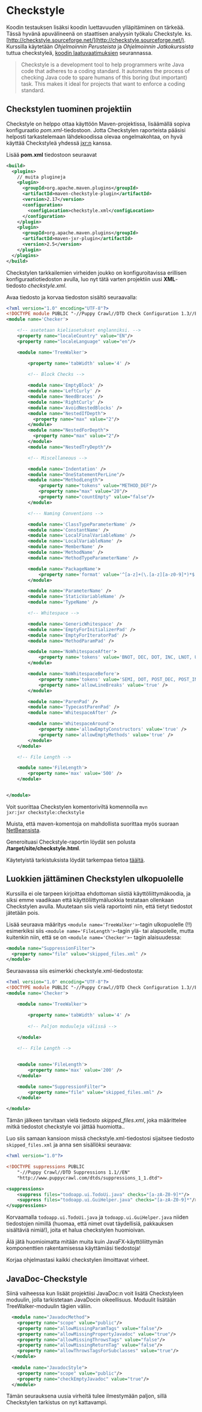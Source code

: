# Checkstyle

Koodin testauksen lisäksi koodin luettavuuden ylläpitäminen on tärkeää. Tässä hyvänä apuvälineenä on staattisen analyysin työkalu Checkstyle. ks. [http://checkstyle.sourceforge.net/](http://checkstyle.sourceforge.net/). Kurssilla käytetään *Ohjelmoinnin Perusteista* ja *Ohjelmoinnin Jatkokurssista* tuttua checkstyleä, [koodin laatuvaatimuksien](Koodin-laatuvaatimukset.md) seurannassa.

> Checkstyle is a development tool to help programmers write Java code that adheres to a coding standard. It automates the process of checking Java code to spare humans of this boring (but important) task. This makes it ideal for projects that want to enforce a coding standard.

## Checkstylen tuominen projektiin

Checkstyle on helppo ottaa käyttöön Maven-projektissa, lisäämällä sopiva konfiguraatio  _pom.xml_-tiedostoon. Jotta Checkstylen raporteista pääsisi helposti tarkastelemaan lähdekoodissa olevaa ongelmakohtaa, on hyvä käyttää Checkstyleä yhdessä [jxr:n](http://maven.apache.org/plugins/maven-jxr-plugin/) kanssa. 

Lisää **pom.xml** tiedostoon seuraavat

```xml
<build>
  <plugins>
    // muita plugineja
    <plugin>
      <groupId>org.apache.maven.plugins</groupId>
      <artifactId>maven-checkstyle-plugin</artifactId>
      <version>2.17</version>
      <configuration>
        <configLocation>checkstyle.xml</configLocation>
      </configuration>
    </plugin>
    <plugin>
      <groupId>org.apache.maven.plugins</groupId>
      <artifactId>maven-jxr-plugin</artifactId>
      <version>2.5</version>
    </plugin>
  </plugins>
</build>
```

Checkstylen tarkkailemien virheiden joukko on konfiguroitavissa erillisen konfiguraatiotiedoston avulla, luo nyt tätä varten projektiin uusi **XML**-tiedosto _checkstyle.xml_.

Avaa tiedosto ja korvaa tiedoston sisältö seuraavalla: 

```xml
<?xml version="1.0" encoding="UTF-8"?>
<!DOCTYPE module PUBLIC "-//Puppy Crawl//DTD Check Configuration 1.3//EN" "http://www.puppycrawl.com/dtds/configuration_1_3.dtd">
<module name='Checker'>

    <!-- asetetaan kieliasetukset englanniksi. -->
    <property name="localeCountry" value="EN"/>
    <property name="localeLanguage" value="en"/>

    <module name='TreeWalker'>

        <property name='tabWidth' value='4' />
        
        <!-- Block Checks -->

        <module name='EmptyBlock' />
        <module name='LeftCurly' />
        <module name='NeedBraces' />
        <module name='RightCurly' />
        <module name='AvoidNestedBlocks' />
        <module name="NestedIfDepth">
          <property name="max" value="2"/>
        </module>
        <module name="NestedForDepth">
          <property name="max" value="2"/>
        </module>
        <module name="NestedTryDepth"/>

        <!-- Miscellaneous -->

        <module name='Indentation' />
        <module name="OneStatementPerLine"/>
        <module name="MethodLength">
            <property name="tokens" value="METHOD_DEF"/>
            <property name="max" value="20"/>
            <property name="countEmpty" value="false"/>
        </module>

        <!--- Naming Conventions -->

        <module name='ClassTypeParameterName' />
        <module name='ConstantName' />
        <module name='LocalFinalVariableName' />
        <module name='LocalVariableName' />
        <module name='MemberName' />
        <module name='MethodName' />
        <module name='MethodTypeParameterName' />

        <module name='PackageName'>
            <property name='format' value='^[a-z]+(\.[a-z][a-z0-9]*)*$' />
        </module>

        <module name='ParameterName' />
        <module name='StaticVariableName' />
        <module name='TypeName' />

        <!-- Whitespace -->

        <module name='GenericWhitespace' />
        <module name='EmptyForInitializerPad' />
        <module name='EmptyForIteratorPad' />
        <module name='MethodParamPad' />

        <module name='NoWhitespaceAfter'>
            <property name='tokens' value='BNOT, DEC, DOT, INC, LNOT, UNARY_MINUS, UNARY_PLUS' />
        </module>

        <module name='NoWhitespaceBefore'>
            <property name='tokens' value='SEMI, DOT, POST_DEC, POST_INC' />
            <property name='allowLineBreaks' value='true' />
        </module>

        <module name='ParenPad' />
        <module name='TypecastParenPad' />
        <module name='WhitespaceAfter' />

        <module name='WhitespaceAround'>
            <property name='allowEmptyConstructors' value='true' />
            <property name='allowEmptyMethods' value='true' />
        </module>
    </module>

    <!-- File Length -->

    <module name='FileLength'>
        <property name='max' value='500' />
    </module>


</module>
```

Voit suorittaa Checkstylen komentoriviltä komennolla <code>mvn jxr:jxr checkstyle:checkstyle</code>

Muista, että maven-komentoja on mahdollista suorittaa myös suoraan [NetBeansista](https://github.com/mluukkai/otm-2018/blob/master/tehtavat/viikko2.md#maven-komentojen-suorittaminen-netbeansista).

Generoituasi Checkstyle-raportin löydät sen polusta **/target/site/checkstyle.html**.

Käytetyistä tarkistuksista löydät tarkempaa tietoa [täältä](http://checkstyle.sourceforge.net/checks.html). 

## Luokkien jättäminen Checkstylen ulkopuolelle

Kurssilla ei ole tarpeen kirjoittaa ehdottoman siistiä käyttöliittymäkoodia, ja siksi emme vaadikaan että käyttöliittymäluokkia testataan ollenkaan Checkstylen avulla. Muutetaan siis vielä raportointi niin, että tietyt tiedostot jätetään pois. 

Lisää seuraava määritys ```<module name='TreeWalker'>```-tagin ulkopuolelle (!!) esimerkiksi siis ```<module name='FileLength'>```-tagin ylä- tai alapuolelle, mutta kuitenkin niin, että se on ```<module name='Checker'>```-
tagin alaisuudessa:

```xml
<module name="SuppressionFilter">
  <property name="file" value="skipped_files.xml" />
</module>
```

Seuraavassa siis esimerkki checkstyle.xml-tiedostosta: 

```xml
<?xml version="1.0" encoding="UTF-8"?>
<!DOCTYPE module PUBLIC "-//Puppy Crawl//DTD Check Configuration 1.3//EN" "http://www.puppycrawl.com/dtds/configuration_1_3.dtd">
<module name='Checker'>

    <module name='TreeWalker'>

        <property name='tabWidth' value='4' />
	      
	    <!-- Paljon moduuleja välissä -->
        
    </module>

    <!-- File Length -->


    <module name='FileLength'>
        <property name='max' value='200' />
    </module>

    <module name="SuppressionFilter">
    	<property name="file" value="skipped_files.xml" />
    </module>

</module>
```

Tämän jälkeen tarvitaan vielä tiedosto _skipped_files.xml_, joka määrittelee mitkä tiedostot checkstyle voi jättää huomiotta.. 

Luo siis samaan kansioon missä checkstyle.xml-tiedostosi sijaitsee tiedosto `skipped_files.xml` ja anna sen sisällöksi seuraava:

```xml
<?xml version="1.0"?>

<!DOCTYPE suppressions PUBLIC
    "-//Puppy Crawl//DTD Suppressions 1.1//EN"
    "http://www.puppycrawl.com/dtds/suppressions_1_1.dtd">

<suppressions>
    <suppress files="todoapp.ui.TodoUi.java" checks="[a-zA-Z0-9]*"/>
    <suppress files="todoapp.ui.GuiHelper.java" checks="[a-zA-Z0-9]*"/>
</suppressions>
```

Korvaamalla `todoapp.ui.TodoUi.java` ja `todoapp.ui.GuiHelper.java` niiden tiedostojen nimillä (huomaa, että nimet ovat täydellisiä, pakkauksen sisältäviä nimiä!), joita et halua checkstylen huomioivan. 

Älä jätä huomioimatta mitään muita kuin JavaFX-käyttöliittymän komponenttien rakentamisessa käyttämiäsi tiedostoja!

Korjaa ohjelmastasi kaikki checkstylen ilmoittavat virheet.

## JavaDoc-Checkstyle

Siinä vaiheessa kun lisäät projektiisi JavaDoc:n voit lisätä Checkstyleen moduulin, jolla tarkistetaan JavaDocin oikeellisuus. Moduulit lisätään TreeWalker-moduulin tägien väliin.

```xml
  <module name="JavadocMethod">
    <property name="scope" value="public"/>
    <property name="allowMissingParamTags" value="false"/>
    <property name="allowMissingPropertyJavadoc" value="true"/>
    <property name="allowMissingThrowsTags" value="false"/>
    <property name="allowMissingReturnTag" value="false"/>
    <property name="allowThrowsTagsForSubclasses" value="true"/>
  </module>
        
  <module name="JavadocStyle">
    <property name="scope" value="public"/>
    <property name="checkEmptyJavadoc" value="true"/>
  </module>
```

Tämän seurauksena uusia virheitä tulee ilmestymään paljon, sillä Checkstylen tarkistus on nyt kattavampi. 
